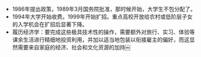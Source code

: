 - 1986年提出政策，1989年3月国务院批准，那时候开始，大学生不包分配了。
- 1994年大学开始收费。1999年开始扩招。重点高校开放给农村或低阶层子女的入学机会在扩招后显著下降。
- 履历经济学：要完成这些极具技术性的操作，需要额外对旅行、实习、体验等课余生活进行精细地投资利用，并加以适当地包装以衔接雇主的偏好，而这显然需要来自家庭的经济、社会和文化资源的加持￼